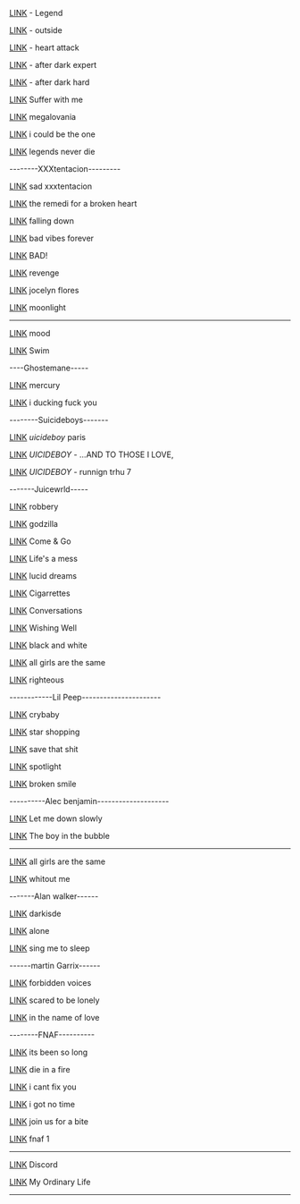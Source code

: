 [LINK](https://bsaber.com/songs/2109e/)    -   Legend

[LINK](https://beatsaver.com/maps/69d2)    - outside

[LINK](https://beatsaver.com/maps/14428)     - heart attack

[LINK](https://beatsaver.com/maps/e2e4)   -  after dark expert

[LINK](https://beatsaver.com/maps/10ad6)    -  after dark hard

[LINK](https://bsaber.com/songs/12ddd/)     Suffer with me

[LINK](https://beatsaver.com/maps/4421)    megalovania

[LINK](https://beatsaver.com/maps/a1b)    i could be the one 

[LINK](https://beatsaver.com/maps/66e6)   legends never die

--------XXXtentacion---------

[LINK](https://beatsaver.com/maps/9094)   sad xxxtentacion

[LINK](https://beatsaver.com/maps/9eee)   the remedi for a broken heart

[LINK](https://beatsaver.com/maps/239b)    falling down

[LINK](https://beatsaver.com/maps/a6f3)    bad vibes forever

[LINK](https://beatsaver.com/maps/2a71)   BAD!

[LINK](https://beatsaver.com/maps/24a32)   revenge

[LINK](https://beatsaver.com/maps/225d7)   jocelyn flores

[LINK](https://beatsaver.com/maps/12ff5)   moonlight

-----------------------------

[LINK](https://beatsaver.com/maps/f218)    mood 

[LINK](https://beatsaver.com/maps/20030)    Swim

----Ghostemane-----

[LINK](https://beatsaver.com/maps/de40)    mercury

[LINK](https://beatsaver.com/maps/10190)   i ducking fuck you

--------Suicideboys-------

[LINK](https://beatsaver.com/maps/f7e0)    $uicideboy$ paris

[LINK](https://beatsaver.com/maps/f17a)    $UICIDEBOY$ - ...AND TO THOSE I LOVE, 

[LINK](https://beatsaver.com/maps/512a)   $UICIDEBOY$ - runnign trhu 7

-------Juicewrld-----

[LINK](https://beatsaver.com/maps/167ec)     robbery

[LINK](https://beatsaver.com/maps/8099)    godzilla

[LINK](https://beatsaver.com/maps/bd2c)      Come & Go

[LINK](https://beatsaver.com/maps/c410)   Life's a mess

[LINK](https://beatsaver.com/maps/101b0)    lucid dreams

[LINK](https://beatsaver.com/maps/21870)    Cigarrettes

[LINK](https://beatsaver.com/maps/1e9ab)    Conversations

[LINK](https://beatsaver.com/maps/13d2b)    Wishing Well

[LINK](https://beatsaver.com/maps/1a03)     black and white

[LINK](https://beatsaver.com/maps/e25a)     all girls are the same

[LINK](https://beatsaver.com/maps/a082)   righteous

------------Lil Peep----------------------

[LINK](https://beatsaver.com/maps/14628)   crybaby

[LINK](https://beatsaver.com/maps/549b)   star shopping

[LINK](https://beatsaver.com/maps/109f2)   save that shit

[LINK](https://beatsaver.com/maps/101b5)   spotlight

[LINK](https://beatsaver.com/maps/4682)   broken smile

----------Alec benjamin--------------------

[LINK](https://beatsaver.com/maps/7df4)    Let me down slowly

[LINK](https://beatsaver.com/maps/8835)    The boy in the bubble

-------------------------

[LINK](https://beatsaver.com/maps/20369) all girls are the same

[LINK](https://beatsaver.com/maps/23c3)    whitout me

-------Alan walker------

[LINK](https://beatsaver.com/maps/115c2)  darkisde

[LINK](https://beatsaver.com/maps/8a09)    alone

[LINK](https://beatsaver.com/maps/1fc08)   sing me to sleep

------martin Garrix------

[LINK](https://beatsaver.com/maps/fc1)   forbidden voices

[LINK](https://beatsaver.com/maps/8367)  scared to be lonely

[LINK](https://beatsaver.com/maps/25f2)  in the name of love

--------FNAF----------

[LINK](https://beatsaver.com/maps/18774)   its been so long

[LINK](https://beatsaver.com/maps/9884)   die in a fire

[LINK](https://beatsaver.com/maps/b192)    i cant fix you

[LINK](https://beatsaver.com/maps/624c)     i got no time

[LINK](https://beatsaver.com/maps/2bb7)   join us for a bite

[LINK](https://beatsaver.com/maps/347)    fnaf 1

-------------

[LINK](https://beatsaver.com/maps/32d9)   Discord

[LINK](https://beatsaver.com/maps/b028)    My Ordinary Life

---------------


